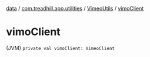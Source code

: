 [data](../../index.md) / [com.treadhill.app.utilities](../index.md) / [VimeoUtils](index.md) / [vimoClient](./vimo-client.md)

# vimoClient

(JVM) `private val vimoClient: VimeoClient`